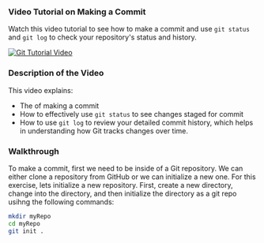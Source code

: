 ### Video Tutorial on Making a Commit

Watch this video tutorial to see how to make a commit and use `git status` and `git log` to check your repository's status and history.

[![Git Tutorial Video](http://img.youtube.com/vi/URL/0.jpg)](http://www.youtube.com/watch?v=URL)

### Description of the Video

This video explains:
- The of making a commit
- How to effectively use `git status` to see changes staged for commit
- How to use `git log` to review your detailed commit history, which helps in understanding how Git tracks changes over time.

### Walkthrough
To make a commit, first we need to be inside of a Git repository. We can either clone a repository from GitHub or we can initialize a new one. For this exercise, lets initialize a new repository. First, create a new directory, change into the directory, and then initialize the directory as a git repo usihng the following commands:
```bash
mkdir myRepo
cd myRepo
git init .
```
